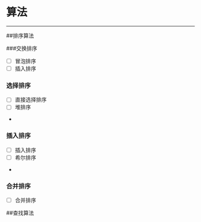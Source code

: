 # 算法
------
##排序算法

###交换排序
- [ ] 冒泡排序
- [ ] 插入排序
        
### 选择排序

- [ ] 直接选择排序
- [ ] 堆排序
- 
### 插入排序

- [ ] 插入排序
- [ ] 希尔排序
- 
### 合并排序

- [ ] 合并排序

##查找算法

